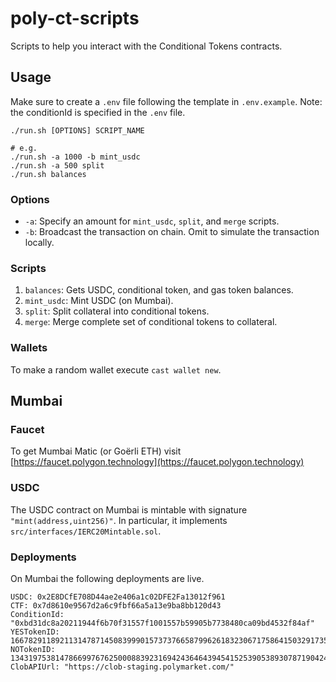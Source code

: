 # poly-ct-scripts

Scripts to help you interact with the Conditional Tokens contracts.

## Usage

Make sure to create a `.env` file following the template in `.env.example`.
Note: the conditionId is specified in the `.env` file.

```[bash]
./run.sh [OPTIONS] SCRIPT_NAME

# e.g.
./run.sh -a 1000 -b mint_usdc
./run.sh -a 500 split
./run.sh balances
```

### Options

- `-a`: Specify an amount for `mint_usdc`, `split`, and `merge` scripts.
- `-b`: Broadcast the transaction on chain. Omit to simulate the transaction locally.

### Scripts

1. `balances`: Gets USDC, conditional token, and gas token balances.
2. `mint_usdc`: Mint USDC (on Mumbai).
3. `split`: Split collateral into conditional tokens.
4. `merge`: Merge complete set of conditional tokens to collateral.

### Wallets

To make a random wallet execute `cast wallet new`.

## Mumbai

### Faucet

To get Mumbai Matic (or Goërli ETH)
visit [https://faucet.polygon.technology](https://faucet.polygon.technology)

### USDC

The USDC contract on Mumbai is mintable with signature `"mint(address,uint256)"`. In particular, it implements `src/interfaces/IERC20Mintable.sol`.

### Deployments

On Mumbai the following deployments are live.

```[yaml]
USDC: 0x2E8DCfE708D44ae2e406a1c02DFE2Fa13012f961
CTF: 0x7d8610e9567d2a6c9fbf66a5a13e9ba8bb120d43
ConditionId: "0xbd31dc8a20211944f6b70f31557f1001557b59905b7738480ca09bd4532f84af"
YESTokenID: 16678291189211314787145083999015737376658799626183230671758641503291735614088
NOTokenID: 1343197538147866997676250008839231694243646439454152539053893078719042421992
ClobAPIUrl: "https://clob-staging.polymarket.com/"
```
